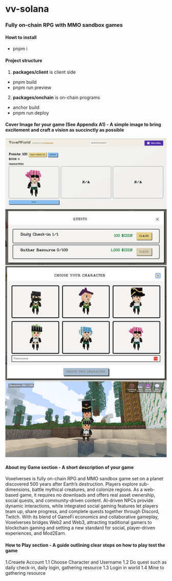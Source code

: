 # vv-solana

### Fully on-chain RPG with MMO sandbox games

#### Howt to install
- pnpm i

#### Project structure
1. <b>packages/client</b> is client side
- pnpm build
- pnpm run preview
2. <b>packages/onchain</b> is on-chain programs
- anchor build
- pnpm run deploy

#### Cover Image for your game (See Appendix A1) - A simple image to bring excitement and craft a vision as succinctly as possible

![Lobby](/ss1.png "Lobby")
![Quest](/ss2.png "Quest")
![Character](/ss3.png "Character")
![World](/ss4.png "World")

#### About my Game section - A short description of your game

Voxelverses is fully on-chain RPG and MMO sandbox game set on a planet discovered 500 years after Earth’s destruction. Players explore sub-dimensions, battle mythical creatures, and colonize regions. As a web-based game, it requires no downloads and offers real asset ownership, social quests, and community-driven content. AI-driven NPCs provide dynamic interactions, while integrated social gaming features let players team up, share progress, and complete quests together through Discord, Twitch. With its blend of GameFi economics and collaborative gameplay, Voxelverses bridges Web2 and Web3, attracting traditional gamers to blockchain gaming and setting a new standard for social, player-driven experiences, and Mod2Earn.

#### How to Play section - A guide outlining clear steps on how to play test the game

1.Creaete Account
 1.1 Choose Character and Username
 1.2 Do quest such as daily check-in, daily login, gathering resource
 1.3 Login in world
 1.4 Mine to gathering resource